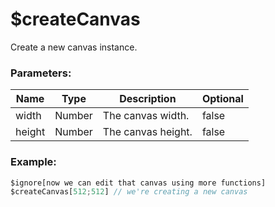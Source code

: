 # $createCanvas
Create a new canvas instance.

### Parameters:
| Name     | Type      | Description            | Optional |
| -------- | --------- | ---------------------- | -------- |
| width    | Number    | The canvas width.      | false    |
| height   | Number    | The canvas height.     | false    |

### Example:

```js
$ignore[now we can edit that canvas using more functions]
$createCanvas[512;512] // we're creating a new canvas
```

